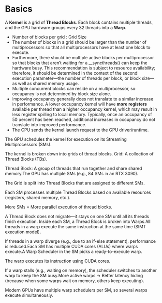 # Basics

A **Kernel** is a grid of **Thread Blocks**. Each block contains multiple threads, and the GPU hardware groups every 32 threads into a **Warp**.

- Number of blocks per grid : Grid Size
- The number of blocks in a grid should be larger than the number of multiprocessors so that all multiprocessors have at least one block to execute.
- Furthermore, there should be multiple active blocks per multiprocessor so that blocks that aren’t waiting for a __syncthreads() can keep the hardware busy. This recommendation is subject to resource availability; therefore, it should be determined in the context of the second execution parameter—the number of threads per block, or block size— as well as shared memory usage.
- Multiple concurrent blocks can reside on a multiprocessor, so occupancy is not determined by block size alone.
- Improving occupancy generally does not translate to a similar increase in performance. A lower occupancy kernel will have **more registers** available per thread than a higher occupancy kernel, which may result in less register spilling to local memory. Typically, once an occupancy of 50 percent has been reached, additional increases in occupancy do not translate into improved performance.
- The CPU sends the kernel launch request to the GPU driver/runtime.

The GPU schedules the kernel for execution on its Streaming Multiprocessors (SMs).

The kernel is broken down into grids of thread blocks.
Grid: A collection of Thread Blocks (TBs).

Thread Block: A group of threads that run together and share shared memory.The GPU has multiple SMs (e.g., 84 SMs in an RTX 3090).

The Grid is split into Thread Blocks that are assigned to different SMs.

Each SM processes multiple Thread Blocks based on available resources (registers, shared memory, etc.).

More SMs = More parallel execution of thread blocks.

A Thread Block does not migrate—it stays on one SM until all its threads finish execution. Inside each SM, a Thread Block is broken into Warps.All threads in a warp execute the same instruction at the same time (SIMT execution model).

If threads in a warp diverge (e.g., due to an if-else statement), performance is reduced.Each SM has multiple CUDA cores (ALUs) where warps execute.A Warp Scheduler in the SM picks a ready-to-execute warp.

The warp executes its instruction using CUDA cores.

If a warp stalls (e.g., waiting on memory), the scheduler switches to another warp to keep the SM busy.More active warps → Better latency hiding (because when some warps wait on memory, others keep executing).

Modern GPUs have multiple warp schedulers per SM, so several warps execute simultaneously.